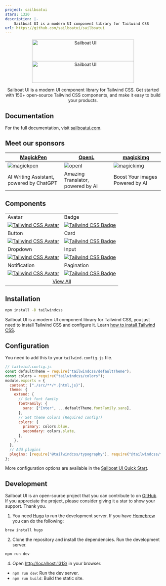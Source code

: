 ```yaml
---
project: sailboatui
stars: 1320
description: |-
    Sailboat UI is a modern UI component library for Tailwind CSS 
url: https://github.com/sailboatui/sailboatui
---
```


<p align="center">
  <a href="https://sailboatui.com/#gh-light-mode-only" target="_blank">
    <img src="./.github/logo-light.svg" width="330" height="70" alt="Sailboat UI">
  </a>
  <a href="https://sailboatui.com/#gh-dark-mode-only" target="_blank">
    <img src="./.github/logo-dark.svg" width="330" height="70" alt="Sailboat UI">
  </a>
</p>

<p align="center">
  Sailboat UI is a modern UI component library for Tailwind CSS. Get started with 150+ open-source Tailwind CSS components, and make it easy to build your products.
</p>

## Documentation

For the full documentation, visit [sailboatui.com](https://sailboatui.com/).

## Meet our sponsors

| [MagickPen](https://magickpen.com/)| [OpenL](https://openl.io/)| [magickimg](https://magickimg.com/)|
| --- | ------ | ------|
| <a href="https://magickpen.com/"><img src="https://i.ibb.co/cYGPdFz/magickpen.png" alt="magickpen" border="0"></a> | <a href="https://openl.io/"><img src="https://i.ibb.co/cbSt5VF/openl.png" alt="openl" border="0"></a> | <a href="https://magickimg.com/"><img src="https://i.ibb.co/DYJbGm1/magickimg.png" alt="magickimg" border="0"></a> |
| AI Writing Assistant, powered by ChatGPT | Amazing Translator, powered by AI | Boost Your images Powered by AI |

## Components

<table>
  <tr>
    <td >Avatar</td>
    <td >Badge</td>
  </tr>
  <tr>
    <td >
        <a href="https://sailboatui.com/docs/components/avatar/" target="_blank" >
            <img alt="Tailwind CSS Avatar" src="https://sailboatui.com/images/thumb-avatar.png">
        </a>
    </td>
    <td >
        <a href="https://sailboatui.com/docs/components/badge/" target="_blank" >
            <img alt="Tailwind CSS Badge" src="https://sailboatui.com/images/thumb-badge.png">
        </a>
    </td>
  </tr>
  <tr>
    <td >Button</td>
    <td >Card</td>
  </tr>
  <tr>
    <td >
        <a href="https://sailboatui.com/docs/components/button/">
            <img alt="Tailwind CSS Avatar" src="https://sailboatui.com/images/thumb-button.png">
        </a>
    </td>
    <td >
        <a href="https://sailboatui.com/docs/components/card/">
            <img alt="Tailwind CSS Badge" src="https://sailboatui.com/images/thumb-card.png">
        </a>
    </td>
  </tr>
  <tr>
    <td >Dropdown</td>
    <td >Input</td>
  </tr>
  <tr>
    <td >
        <a href="https://sailboatui.com/docs/components/dropdown/">
            <img alt="Tailwind CSS Avatar" src="https://sailboatui.com/images/thumb-dropdown.png">
        </a>
    </td>
    <td >
        <a href="https://sailboatui.com/docs/components/input/">
            <img alt="Tailwind CSS Badge" src="https://sailboatui.com/images/thumb-input.png">
        </a>
    </td>
  </tr>
  <tr>
    <td >Notification</td>
    <td >Pagination</td>
  </tr>
  <tr>
    <td >
        <a href="https://sailboatui.com/docs/components/notification/">
            <img alt="Tailwind CSS Avatar" src="https://sailboatui.com/images/thumb-notification.png">
        </a>
    </td>
    <td >
        <a href="https://sailboatui.com/docs/components/pagination/">
            <img alt="Tailwind CSS Badge" src="https://sailboatui.com/images/thumb-pagination.png">
        </a>
    </td>
  </tr>
  <tr>
    <td colspan="2" align="center">
        <a href="https://sailboatui.com/docs/components/accordion/">
            View All
        </a>
    </td>
  </tr>
</table>

## Installation

```bash
npm install -D tailwindcss
```

Sailboat UI is a modern UI component library for Tailwind CSS, you just need to install Tailwind CSS and configure it. Learn [how to install Tailwind CSS](https://tailwindcss.com/docs/installation).

## Configuration

You need to add this to your `tailwind.config.js` file.

```js
// tailwind.config.js
const defaultTheme = require("tailwindcss/defaultTheme");
const colors = require("tailwindcss/colors");
module.exports = {
  content: ["./src/**/*.{html,js}"],
  theme: {
    extend: {
      // Set font family
      fontFamily: {
        sans: ["Inter", ...defaultTheme.fontFamily.sans],
      },
      // Set theme colors (Required config!)
      colors: {
        primary: colors.blue,
        secondary: colors.slate,
      },
    },
  },
  // Add plugins
  plugins: [require("@tailwindcss/typography"), require("@tailwindcss/forms")],
};
```

More configuration options are available in the [Sailboat UI Quick Start](https://sailboatui.com/docs/getting-started/quick-start/).

## Development

Sailboat UI is an open-source project that you can contribute to on [GitHub](https://github.com/sailboatui/sailboatui). If you appreciate the project, please consider giving it a star to show your support. Thank you.

1. You need [Hugo](https://gohugo.io/) to run the development server. If you have [Homebrew](https://brew.sh/) you can do the following:

```bash
brew install hugo
```

2. Clone the repository and install the dependencies.
   Run the development server.

```bash
npm run dev
```

4. Open [http://localhost:1313/](http://localhost:1313/) in your browser.

- `npm run dev`: Run the dev server.
- `npm run build`: Build the static site.

